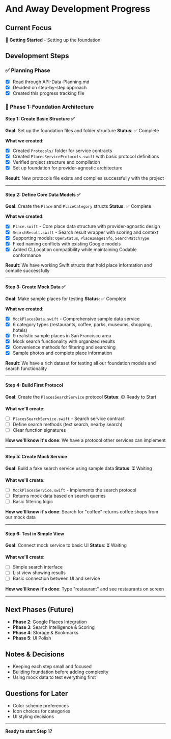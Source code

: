 # And Away Development Progress

## Current Focus
🎯 **Getting Started** - Setting up the foundation

## Development Steps

### ✅ Planning Phase
- [x] Read through API-Data-Planning.md
- [x] Decided on step-by-step approach
- [x] Created this progress tracking file

### 🔄 Phase 1: Foundation Architecture

#### Step 1: Create Basic Structure ✅ 
**Goal**: Set up the foundation files and folder structure
**Status**: ✅ Complete

**What we created**:
- [x] Created `Protocols/` folder for service contracts
- [x] Created `PlacesServiceProtocols.swift` with basic protocol definitions
- [x] Verified project structure and compilation
- [x] Set up foundation for provider-agnostic architecture

**Result**: New protocols file exists and compiles successfully with the project

---

#### Step 2: Define Core Data Models ✅
**Goal**: Create the `Place` and `PlaceCategory` structs
**Status**: ✅ Complete

**What we created**:
- [x] `Place.swift` - Core place data structure with provider-agnostic design
- [x] `SearchResult.swift` - Search result wrapper with scoring and context
- [x] Supporting models: `OpenStatus`, `PlaceImageInfo`, `SearchMatchType`
- [x] Fixed naming conflicts with existing Google models
- [x] Added CLLocation compatibility while maintaining Codable conformance

**Result**: We have working Swift structs that hold place information and compile successfully

---

#### Step 3: Create Mock Data ✅
**Goal**: Make sample places for testing
**Status**: ✅ Complete

**What we created**:
- [x] `MockPlacesData.swift` - Comprehensive sample data service  
- [x] 6 category types (restaurants, coffee, parks, museums, shopping, hotels)
- [x] 9 realistic sample places in San Francisco area
- [x] Mock search functionality with organized results
- [x] Convenience methods for filtering and searching
- [x] Sample photos and complete place information

**Result**: We have a rich dataset for testing all our foundation models and search functionality

---

#### Step 4: Build First Protocol
**Goal**: Create the `PlacesSearchService` protocol
**Status**: 🟡 Ready to Start

**What we'll create**:
- [ ] `PlacesSearchService.swift` - Search service contract
- [ ] Define search methods (text search, nearby search)
- [ ] Clear function signatures

**How we'll know it's done**: We have a protocol other services can implement

---

#### Step 5: Create Mock Service
**Goal**: Build a fake search service using sample data
**Status**: ⏳ Waiting

**What we'll create**:
- [ ] `MockPlacesService.swift` - Implements the search protocol
- [ ] Returns mock data based on search queries
- [ ] Basic filtering logic

**How we'll know it's done**: Search for "coffee" returns coffee shops from our mock data

---

#### Step 6: Test in Simple View
**Goal**: Connect mock service to basic UI
**Status**: ⏳ Waiting

**What we'll create**:
- [ ] Simple search interface
- [ ] List view showing results
- [ ] Basic connection between UI and service

**How we'll know it's done**: Type "restaurant" and see restaurants on screen

---

## Next Phases (Future)
- **Phase 2**: Google Places Integration
- **Phase 3**: Search Intelligence & Scoring
- **Phase 4**: Storage & Bookmarks
- **Phase 5**: UI Polish

## Notes & Decisions
- Keeping each step small and focused
- Building foundation before adding complexity
- Using mock data to test everything first

## Questions for Later
- Color scheme preferences
- Icon choices for categories
- UI styling decisions

---

**Ready to start Step 1?** 